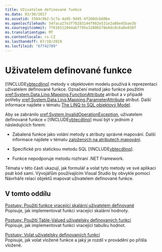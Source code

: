 ```yaml
---
title: Uživatelem definované funkce
ms.date: 03/30/2017
ms.assetid: 3304c9b2-5c7a-4a95-9d45-4f260dcb606e
ms.openlocfilehash: 54faca27e3f70283144f902e531e2a08e45bae3b
ms.sourcegitcommit: 7f616512044ab7795e32806578e8dc0c6a0e038f
ms.translationtype: MT
ms.contentlocale: cs-CZ
ms.lasthandoff: 07/10/2019
ms.locfileid: "67742709"
---
```

# <a name="user-defined-functions"></a>Uživatelem definované funkce
[!INCLUDE[vbtecdlinq](../../../../../../includes/vbtecdlinq-md.md)] metody v objektovém modelu používá k reprezentaci uživatelem definované funkce. Označení metod jako funkce použitím <xref:System.Data.Linq.Mapping.FunctionAttribute> atribut a v případě potřeby <xref:System.Data.Linq.Mapping.ParameterAttribute> atribut. Další informace najdete v tématu [The LINQ to SQL objektový Model](../../../../../../docs/framework/data/adonet/sql/linq/the-linq-to-sql-object-model.md).  
  
 Aby se zabránilo <xref:System.InvalidOperationException>, uživatelem definované funkce v [!INCLUDE[vbtecdlinq](../../../../../../includes/vbtecdlinq-md.md)] musí být v jednom z následujících forem:  
  
- Zabalená funkce jako volání metody s atributy správné mapování. Další informace najdete v tématu [založených na atributech mapování](../../../../../../docs/framework/data/adonet/sql/linq/attribute-based-mapping.md).  
  
- Specifické pro statickou metodu SQL [!INCLUDE[vbtecdlinq](../../../../../../includes/vbtecdlinq-md.md)].  
  
- Funkce nepodporuje metodu rozhraní .NET Framework.  
  
 Témata v této části ukazují, jak formulář a volat tyto metody ve své aplikaci psát kód sami. Vývojářům používajícím Visual Studio by obvykle pomocí Návrháře relací objektů mapovat uživatelem definované funkce.  
  
## <a name="in-this-section"></a>V tomto oddílu  
 [Postupy: Použití funkce vracející skalární uživatelem definované](../../../../../../docs/framework/data/adonet/sql/linq/how-to-use-scalar-valued-user-defined-functions.md)  
 Popisuje, jak implementovat funkci vracející skalární hodnoty.  
  
 [Postupy: Použití Table-Valued uživatelsky definovaných funkcí](../../../../../../docs/framework/data/adonet/sql/linq/how-to-use-table-valued-user-defined-functions.md)  
 Popisuje, jak implementovat funkci vracející tabulku hodnot.  
  
 [Postupy: Volat uživatelsky definovaných funkcí](../../../../../../docs/framework/data/adonet/sql/linq/how-to-call-user-defined-functions-inline.md)  
 Popisuje, jak volat vložené funkce a jaký je rozdíl v provádění po přišla vložené.

